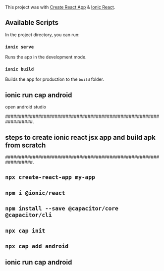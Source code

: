 This project was  with [Create React App](https://github.com/facebook/create-react-app) & [Ionic React](https://ionicframework.com/docs/).

## Available Scripts

In the project directory, you can run:

### `ionic serve`

Runs the app in the development mode.<br />

### `ionic build`

Builds the app for production to the `build` folder.<br />

## ionic run cap android

open android studio  <br />

##################################################################.<br />

## steps to create ionic react jsx app and build apk from scratch
##################################################################.<br />

## `npx create-react-app my-app`

## `npm i @ionic/react`

## `npm install --save @capacitor/core @capacitor/cli`

## `npx cap init`

## `npx cap add android`

## ionic run cap android



 



